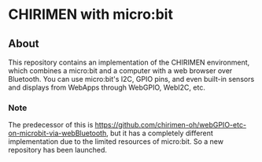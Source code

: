 # CHIRIMEN with micro:bit

## About
This repository contains an implementation of the CHIRIMEN environment, which combines a micro:bit and a computer with a web browser over Bluetooth. You can use micro:bit's I2C, GPIO pins, and even built-in sensors and displays from WebApps through WebGPIO, WebI2C, etc.

### Note
The predecessor of this is https://github.com/chirimen-oh/webGPIO-etc-on-microbit-via-webBluetooth, but it has a completely different implementation due to the limited resources of micro:bit. So a new repository has been launched.
